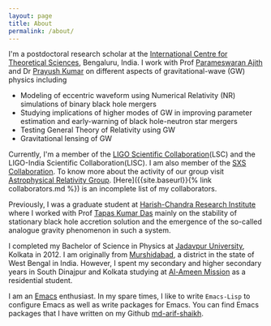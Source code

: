 ```yaml
---
layout: page
title: About
permalink: /about/
---
```


I'm a postdoctoral research scholar at the [International Centre for Theoretical
Sciences](https://www.icts.res.in), Bengaluru, India. I work with Prof [Parameswaran Ajith](https://home.icts.res.in/~ajith/Home.html) and Dr [Prayush Kumar](https://www.icts.res.in/people/prayush-kumar) on different aspects of gravitational-wave (GW) physics including 
  - Modeling of eccentric waveform using Numerical Relativity (NR) simulations of binary black hole mergers
  - Studying implications of higher modes of GW in improving parameter estimation and early-warning of black hole-neutron star mergers
  - Testing General Theory of Relativity using GW
  - Gravitational lensing of GW

Currently, I'm a member of the [LIGO Scientific Collaboration](https://www.ligo.org/)(LSC) and the LIGO-India Scientific Collaboration(LISC). I am also member of the [SXS Collaboration](https://www.black-holes.org/). To know more about the activity of our group visit [Astrophysical Relativity Group](https://www.icts.res.in/research/astrorel). [Here]({{site.baseurl}}{% link collaborators.md %}) is an incomplete list of my collaborators.

Previously, I was a graduate student at [Harish-Chandra Research Institute](http://www.hri.res.in) where I worked with Prof [Tapas Kumar Das](http://www.hri.res.in/~tapas/) mainly on the stability of stationary black hole accretion solution and the emergence of the so-called analogue gravity phenomenon in such a system.

I completed my Bachelor of Science in Physics at [Jadavpur University](http://www.jaduniv.edu.in/), Kolkata in 2012. I am originally from [Murshidabad](https://murshidabad.gov.in/), a district in the state of West Bengal in India. However, I spent my secondary and higher secondary years in South Dinajpur and Kolkata studying at [Al-Ameen Mission](https://alameenmission.org/aam/alameenmissionssl/index.php) as a residential student.

I am an [Emacs](https://www.gnu.org/software/emacs/) enthusiast. In my spare times, I like to write `Emacs-Lisp` to configure Emacs as well as write packages for Emacs. You can find Emacs packages that I have written on my Github [md-arif-shaikh](https://github.com/md-arif-shaikh).
